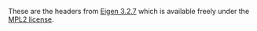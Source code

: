 These are the headers from [Eigen 3.2.7](http://eigen.tuxfamily.org/) which is available freely under the [MPL2 license](https://www.mozilla.org/en-US/MPL/2.0/).
